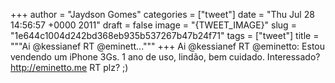 
+++
author = "Jaydson Gomes"
categories = ["tweet"]
date = "Thu Jul 28 14:56:57 +0000 2011"
draft = false
image = "{TWEET_IMAGE}"
slug = "1e644c1004d242bd368eb935b537267b47b24f71"
tags = ["tweet"]
title = """Ai @kessianef RT @eminett..."""
+++
Ai @kessianef RT @eminetto: Estou vendendo um iPhone 3Gs. 1 ano de uso, lindão, bem cuidado. Interessado? http://eminetto.me RT plz? ;)
